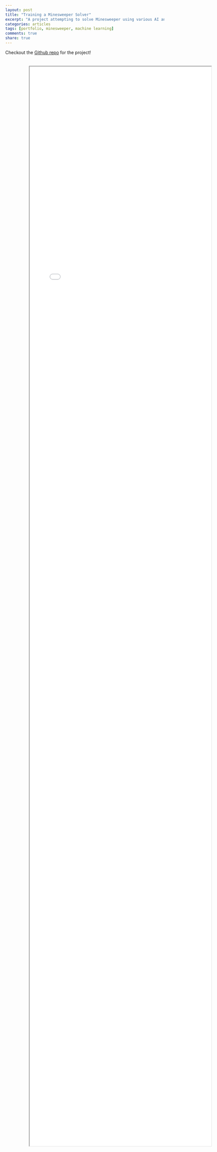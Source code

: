 ```yaml
---
layout: post
title: "Training a Minesweeper Solver"
excerpt: "A project attempting to solve Minesweeper using various AI and Machine Learning methods."
categories: articles
tags: [portfolio, minesweeper, machine learning]
comments: true
share: true
---
```


Checkout the [Github repo](https://github.com/luis-gardea/Minesweeper) for the project!

<div class="container" style="padding-left: 5%;">
  <div style="height: 95%; width: 60%; padding: 20px 50px; text-align: center; position: absolute" class="jumbotron">
    <iframe src="/images/minesweeper.pdf" style="width: 100%; height: 90%;"> </iframe>
  </div>    
</div>
<div style="height: 600px;"></div>
<!-- ![Minesweeper](/images/minesweeper.pdf) -->
